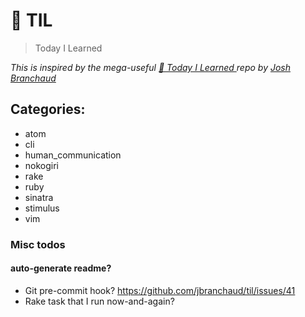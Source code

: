 # :memo: TIL

> Today I Learned


_This is inspired by the mega-useful [📝 Today I Learned ](https://github.com/jbranchaud/til) repo by [Josh Branchaud](https://github.com/jbranchaud)_


## Categories:

- atom
- cli
- human_communication
- nokogiri
- rake
- ruby
- sinatra
- stimulus
- vim


### Misc todos

#### auto-generate readme?

- Git pre-commit hook? https://github.com/jbranchaud/til/issues/41
- Rake task that I run now-and-again? 
